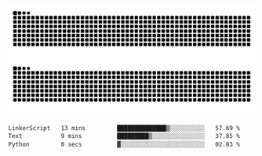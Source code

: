 ![Snake Animation](https://raw.githubusercontent.com/tomhea/tomhea/output/github-contribution-grid-snake-dark.svg#gh-dark-mode-only)
![Snake Animation](https://raw.githubusercontent.com/tomhea/tomhea/output/github-contribution-grid-snake.svg#gh-light-mode-only)

<p></p>

<!--START_SECTION:waka-->

```txt
LinkerScript   13 mins         ██████████████▒░░░░░░░░░░   57.69 %
Text           9 mins          █████████▒░░░░░░░░░░░░░░░   37.85 %
Python         0 secs          ▓░░░░░░░░░░░░░░░░░░░░░░░░   02.83 %
```

<!--END_SECTION:waka-->
